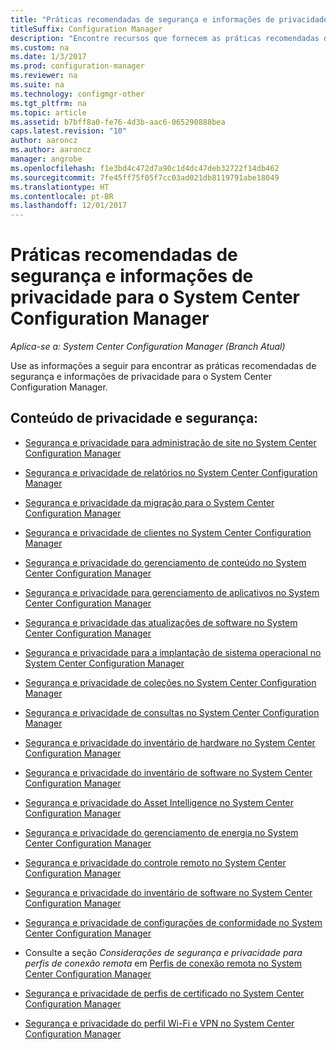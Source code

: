 ```yaml
---
title: "Práticas recomendadas de segurança e informações de privacidade"
titleSuffix: Configuration Manager
description: "Encontre recursos que fornecem as práticas recomendadas de segurança e informações de privacidade para o System Center Configuration Manager."
ms.custom: na
ms.date: 1/3/2017
ms.prod: configuration-manager
ms.reviewer: na
ms.suite: na
ms.technology: configmgr-other
ms.tgt_pltfrm: na
ms.topic: article
ms.assetid: b7bff8a0-fe76-4d3b-aac6-065290888bea
caps.latest.revision: "10"
author: aaroncz
ms.author: aaroncz
manager: angrobe
ms.openlocfilehash: f1e3bd4c472d7a90c1d4dc47deb32722f14db462
ms.sourcegitcommit: 7fe45ff75f05f7cc03ad021db8119791abe18049
ms.translationtype: HT
ms.contentlocale: pt-BR
ms.lasthandoff: 12/01/2017
---
```

# <a name="security-best-practices-and-privacy-information-for-system-center-configuration-manager"></a>Práticas recomendadas de segurança e informações de privacidade para o System Center Configuration Manager

*Aplica-se a: System Center Configuration Manager (Branch Atual)*

Use as informações a seguir para encontrar as práticas recomendadas de segurança e informações de privacidade para o System Center Configuration Manager.  

## <a name="security-and-privacy-content"></a>Conteúdo de privacidade e segurança:  

-   [Segurança e privacidade para administração de site no System Center Configuration Manager](../../../core/plan-design/hierarchy/security-and-privacy-for-site-administration.md)  

-   [Segurança e privacidade de relatórios no System Center Configuration Manager](../../../core/servers/manage/security-and-privacy-for-reporting.md)  

-   [Segurança e privacidade da migração para o System Center Configuration Manager](../../../core/migration/security-and-privacy-for-migration.md)  

-   [Segurança e privacidade de clientes no System Center Configuration Manager](../../../core/clients/deploy/plan/security-and-privacy-for-clients.md)  

-   [Segurança e privacidade do gerenciamento de conteúdo no System Center Configuration Manager](../../../core/plan-design/hierarchy/security-and-privacy-for-content-management.md)  

-   [Segurança e privacidade para gerenciamento de aplicativos no System Center Configuration Manager](../../../apps/plan-design/security-and-privacy-for-application-management.md)  

-   [Segurança e privacidade das atualizações de software no System Center Configuration Manager](../../../sum/plan-design/security-and-privacy-for-software-updates.md)  

-   [Segurança e privacidade para a implantação de sistema operacional no System Center Configuration Manager](../../../osd/plan-design/security-and-privacy-for-operating-system-deployment.md)  

-   [Segurança e privacidade de coleções no System Center Configuration Manager](../../../core/clients/manage/collections/security-and-privacy-for-collections.md)  

-   [Segurança e privacidade de consultas no System Center Configuration Manager](../../../core/servers/manage/security-and-privacy-for-queries.md)  

-   [Segurança e privacidade do inventário de hardware no System Center Configuration Manager](../../../core/clients/manage/inventory/security-and-privacy-for-hardware-inventory.md)  

-   [Segurança e privacidade do inventário de software no System Center Configuration Manager](../../../core/clients/manage/inventory/security-and-privacy-for-software-inventory.md)  

-   [Segurança e privacidade do Asset Intelligence no System Center Configuration Manager](../../../core/clients/manage/asset-intelligence/security-and-privacy-for-asset-intelligence.md)  

-   [Segurança e privacidade do gerenciamento de energia no System Center Configuration Manager](../../../core/clients/manage/power/security-and-privacy-for-power-management.md)  

-   [Segurança e privacidade do controle remoto no System Center Configuration Manager](../../../core/clients/manage/remote-control/security-and-privacy-for-remote-control.md)  

-   [Segurança e privacidade do inventário de software no System Center Configuration Manager](../../../core/clients/manage/inventory/security-and-privacy-for-software-inventory.md)  

-   [Segurança e privacidade de configurações de conformidade no System Center Configuration Manager](../../../compliance/plan-design/security-and-privacy-for-compliance-settings.md)  

-   Consulte a seção *Considerações de segurança e privacidade para perfis de conexão remota* em [Perfis de conexão remota no System Center Configuration Manager](/sccm/compliance/deploy-use/create-remote-connection-profiles)  

-   [Segurança e privacidade de perfis de certificado no System Center Configuration Manager](../../../protect/plan-design/security-and-privacy-for-certificate-profiles.md)  

-   [Segurança e privacidade do perfil Wi-Fi e VPN no System Center Configuration Manager](../../../protect/plan-design/security-and-privacy-for-wifi-vpn-profiles.md)  
